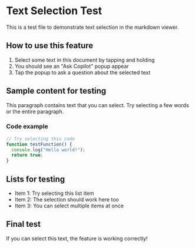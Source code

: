 # Text Selection Test

This is a test file to demonstrate text selection in the markdown viewer.

## How to use this feature

1. Select some text in this document by tapping and holding
2. You should see an "Ask Copilot" popup appear
3. Tap the popup to ask a question about the selected text

## Sample content for testing

This paragraph contains text that you can select. Try selecting a few words or the entire paragraph.

### Code example

```javascript
// Try selecting this code
function testFunction() {
  console.log("Hello world!");
  return true;
}
```

## Lists for testing

- Item 1: Try selecting this list item
- Item 2: The selection should work here too
- Item 3: You can select multiple items at once

## Final test

If you can select this text, the feature is working correctly!
